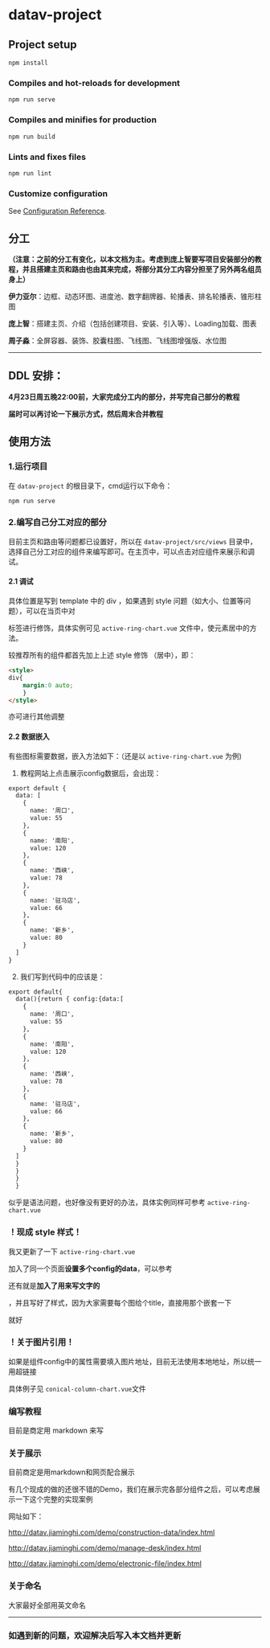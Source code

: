 # datav-project

## Project setup
```
npm install
```

### Compiles and hot-reloads for development
```
npm run serve
```

### Compiles and minifies for production
```
npm run build
```

### Lints and fixes files
```
npm run lint
```

### Customize configuration

See [Configuration Reference](https://cli.vuejs.org/config/).



## 分工

**（注意：之前的分工有变化，以本文档为主。考虑到庞上智要写项目安装部分的教程，并且搭建主页和路由也由其来完成，将部分其分工内容分担至了另外两名组员身上）**

**伊力亚尔**：边框、动态环图、进度池、数字翻牌器、轮播表、排名轮播表、锥形柱图

**庞上智**：搭建主页、介绍（包括创建项目、安装、引入等）、Loading加载、图表

**周子淼**：全屏容器、装饰、胶囊柱图、飞线图、飞线图增强版、水位图

-------



## DDL 安排：

**4月23日周五晚22:00前，大家完成分工内的部分，并写完自己部分的教程**

**届时可以再讨论一下展示方式，然后周末合并教程**



## 使用方法

### 1.运行项目

在 `datav-project` 的根目录下，cmd运行以下命令：

```
npm run serve
```



### 2.编写自己分工对应的部分

目前主页和路由等问题都已设置好，所以在 `datav-project/src/views` 目录中，选择自己分工对应的组件来编写即可。在主页中，可以点击对应组件来展示和调试。



#### 2.1 调试

具体位置是写到 template 中的 div ，如果遇到 style 问题（如大小、位置等问题），可以在当页中对<div>标签进行修饰，具体实例可见 `active-ring-chart.vue` 文件中，使元素居中的方法。

较推荐所有的组件都首先加上上述 style 修饰 （居中），即：

```html
<style>
div{
	margin:0 auto;
	}
</style>
```

亦可进行其他调整



#### 2.2 数据嵌入

有些图标需要数据，嵌入方法如下：（还是以 `active-ring-chart.vue` 为例)

1. 教程网站上点击展示config数据后，会出现：

```html
export default {
  data: [
    {
      name: '周口',
      value: 55
    },
    {
      name: '南阳',
      value: 120
    },
    {
      name: '西峡',
      value: 78
    },
    {
      name: '驻马店',
      value: 66
    },
    {
      name: '新乡',
      value: 80
    }
  ]
}
```

2. 我们写到代码中的应该是：

```html
export default{
  data(){return { config:{data:[
    {
      name: '周口',
      value: 55
    },
    {
      name: '南阳',
      value: 120
    },
    {
      name: '西峡',
      value: 78
    },
    {
      name: '驻马店',
      value: 66
    },
    {
      name: '新乡',
      value: 80
    }
  ]
  }
  }
  }
  }
```

似乎是语法问题，也好像没有更好的办法，具体实例同样可参考 `active-ring-chart.vue`



### ！现成 style 样式！

我又更新了一下 `active-ring-chart.vue` 

加入了同一个页面**设置多个config的data**，可以参考

还有就是**加入了用来写文字的 <div>**，并且写好了样式，因为大家需要每个图给个title，直接用那个嵌套一下<p>就好



### ！关于图片引用！

如果是组件config中的属性需要填入图片地址，目前无法使用本地地址，所以统一用超链接

具体例子见 `conical-column-chart.vue`文件



### 编写教程

目前是商定用 markdown 来写



### 关于展示

目前商定是用markdown和网页配合展示

有几个现成的做的还很不错的Demo，我们在展示完各部分组件之后，可以考虑展示一下这个完整的实现案例

网址如下：

http://datav.jiaminghi.com/demo/construction-data/index.html

http://datav.jiaminghi.com/demo/manage-desk/index.html

http://datav.jiaminghi.com/demo/electronic-file/index.html



### 关于命名

大家最好全部用英文命名



--------

### 如遇到新的问题，欢迎解决后写入本文档并更新

